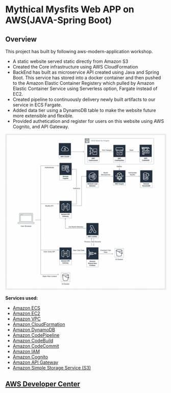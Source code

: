 # Mythical Mysfits Web APP on AWS(JAVA-Spring Boot)

## Overview

This project has built by following aws-modern-application workshop. 

* A static website served static directly from Amazon S3
* Created the Core infrastructure using AWS CloudFormation
* BackEnd has built as microservice API created using Java and Spring Boot. This service has stored into a docker container and then pushed to the Amazon Elastic Container Registery which pulled by Amazon Elastic Container Service using Serverless option, Fargate instead of EC2. 
* Created pipeline to continuously delivery newly built artifacts to our service in ECS Fargate. 
* Added data tier using a DynamoDB table to make the website future more extensible and flexible. 
* Provided authetication and register for users on this website using AWS Cognito, and API Gateway.

![Architecture](arch-diagram.png)

**Services used:**
* [Amazon ECS](https://aws.amazon.com/ecs/)
* [Amazon EC2](https://aws.amazon.com/ec2/)
* [Amazon VPC](https://aws.amazon.com/vpc/)
* [Amazon CloudFormation](https://aws.amazon.com/cloudformation/)
* [Amazon DynamoDB](https://aws.amazon.com/dynamodb/)
* [Amazon CodePipeline](https://aws.amazon.com/codepipeline/)
* [Amazon CodeBuild](https://aws.amazon.com/codebuild/)
* [Amazon CodeCommit](https://aws.amazon.com/codecommit/)
* [Amazon IAM](https://aws.amazon.com/iam/) 
* [Amazon Cognito](http://aws.amazon.com/cognito/)
* [Amazon API Gateway](https://aws.amazon.com/api-gateway/)
* [Amazon Simple Storage Service (S3)](https://aws.amazon.com/s3/)

 


## [AWS Developer Center](https://developer.aws)
